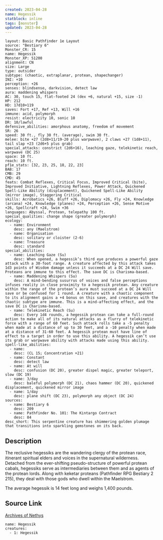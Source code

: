 ```yaml
---
created: 2023-04-28
name: Hegessik
statblock: inline
tags: [monster]
updated: 2023-04-28
---
```

```statblock
layout: Basic Pathfinder 1e Layout
source: "Bestiary 6"
Monster_CR: 15
name: Hegessik
Monster_XP: 51200
alignment: CN
size: Large
type: outsider
subtype: (chaotic, extraplanar, protean, shapechanger)
INI: +10
perception: +26
senses: blindsense, darkvision, detect law
aura: maddening whispers
AC: 30, touch 15, flat-footed 24 (dex +6, natural +15, size -1)
HP: 212
HD: 17d10+119
saves: Fort +17, Ref +13, Will +16
immune: acid, polymorph
resist: electricity 10, sonic 10
DR: 10/lawful
defensive_abilities: amorphous anatomy, freedom of movement
SR: 26
speed: 30 ft., fly 30 ft. (average), swim 30 ft.
melee: bite +27 (2d8+11/19-20 plus warpwave), 2 claws +27 (1d8+11), tail slap +23 (2d6+5 plus grab)
special_attacks: constrict (2d6+16), leaching gaze, telekinetic reach, warpwave (DC 25)
space: 10 ft.
reach: 10 ft.
pf1e_stats: [32, 23, 25, 18, 22, 23]
BAB: 17
CMB: 29
CMD: 45
feats: Combat Reflexes, Critical Focus, Improved Critical (bite), Improved Initiative, Lightning Reflexes, Power Attack, Quickened Spell-Like Ability (displacement), Quickened Spell-Like Ability (mirror image), Staggering Critical
skills: Acrobatics +26, Bluff +26, Diplomacy +26, Fly +24, Knowledge (arcana) +24, Knowledge (planes) +24, Perception +26, Sense Motive +26, Spellcraft +24, Swim +36
languages: Abyssal, Protean, telepathy 100 ft.
special_qualities: change shape (greater polymorph)
ecology:
  - name: Environment
    desc: any (Maelstrom)
  - name: Organisation
    desc: solitary or cloister (2-6)
  - name: Treasure
    desc: standard
special_abilities:
  - name: Leaching Gaze (Su)
    desc: When opened, a hegessik’s third eye produces a powerful gaze attack with a 30-foot range. A creature affected by this attack takes 1d3 points of Wisdom damage unless it succeeds at a DC 24 Will save. Proteans are immune to this effect. The save DC is Charisma-based.
  - name: Maddening Whispers (Su)
    desc: A mind-bending susurrus of voices and false perceptions infuses reality in close proximity to a hegessik protean. Any creature within the range of the protean’s aura must succeed at a DC 24 Will save or be confused for 1 round. A creature with a chaotic component to its alignment gains a +4 bonus on this save, and creatures with the chaotic subtype are immune. This is a mind-affecting effect, and the save DC is Charisma-based.
  - name: Telekinetic Reach (Su)
    desc: Every 1d4 rounds, a hegessik protean can take a full-round action to make all of its natural attacks as a flurry of telekinetic force with a range of 60 feet. Such attack rolls take a -5 penalty when made at a distance of up to 30 feet, and a -10 penalty when made at a distance of 31-60 feet. A hegessik protean must have line of effect to a target in order to use this ability. A hegessik can’t use its grab or warpwave ability with attacks made using this ability.
spell-like_abilities:
  - name:
    desc: (CL 15; Concentration +21)
  - name: Constant
    desc: detect law
  - name: At will
    desc: confusion (DC 20), greater dispel magic, greater teleport, slow (DC 19)
  - name: 3/day
    desc: baleful polymorph (DC 21), chaos hammer (DC 20), quickened displacement, quickened mirror image
  - name: 1/day
    desc: plane shift (DC 23), polymorph any object (DC 24)
sources:
  - name: Bestiary 6
    desc: 209
  - name: Pathfinder No. 101: The Kintargo Contract
    desc: 84
desc_short: This serpentine creature has shimmering golden plumage that transitions into sparkling gemstones on its back.
```
## Description
The reclusive hegessiks are the wandering clergy of the protean race, itinerant spiritual elders and voices in the supernatural wilderness. Detached from the ever-shifting pseudo-structure of powerful protean cabals, hegessiks serve as intermediaries between them and as agents of the protean lords. Along with keketar proteans (Pathfinder RPG Bestiary 2 215), they deal with those gods who dwell within the Maelstrom. 

The average hegessik is 14 feet long and weighs 1,400 pounds.
## Source Link
[Archives of Nethys](https://aonprd.com/MonsterDisplay.aspx?ItemName=Hegessik)
```encounter-table
name: Hegessik
creatures:
  - 1: Hegessik
```
